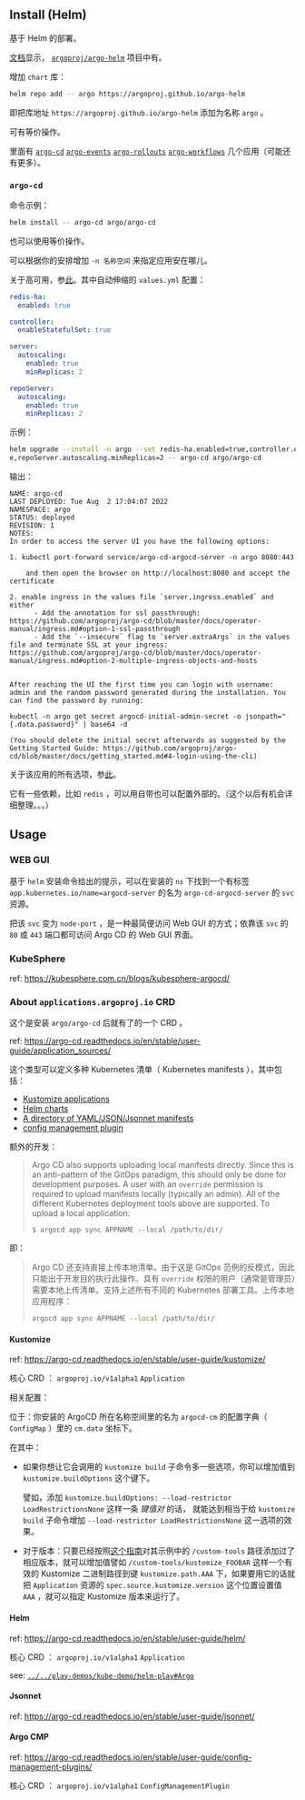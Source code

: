 
## Install (Helm)

基于 Helm 的部署。

[文档](https://argo-cd.readthedocs.io/en/stable/operator-manual/installation/#helm)显示， [`argoproj/argo-helm`](https://github.com/argoproj/argo-helm.git) 项目中有。

增加 `chart` 库：

~~~ sh
helm repo add -- argo https://argoproj.github.io/argo-helm
~~~

即把库地址 `https://argoproj.github.io/argo-helm` 添加为名称 `argo` 。

可有等价操作。

里面有 [`argo-cd`](https://github.com/argoproj/argo-helm/tree/main/charts/argo-cd) [`argo-events`](https://github.com/argoproj/argo-helm/tree/main/charts/argo-events) [`argo-rollouts`](https://github.com/argoproj/argo-helm/tree/main/charts/argo-rollouts) [`argo-workflows`](https://github.com/argoproj/argo-helm/tree/main/charts/argo-workflows) 几个应用（可能还有更多）。


### `argo-cd`

命令示例：

~~~ sh
helm install -- argo-cd argo/argo-cd
~~~

也可以使用等价操作。

可以根据你的安排增加 `-n 名称空间` 来指定应用安在哪儿。

关于高可用，参[此](https://github.com/argoproj/argo-helm/tree/main/charts/argo-cd#high-availability)。其中自动伸缩的 `values.yml` 配置：

~~~ yml
redis-ha:
  enabled: true

controller:
  enableStatefulSet: true

server:
  autoscaling:
    enabled: true
    minReplicas: 2

repoServer:
  autoscaling:
    enabled: true
    minReplicas: 2
~~~

示例：

~~~~ sh
helm upgrade --install -n argo --set redis-ha.enabled=true,controller.enableStatefulSet=true,server.autoscaling.enabled=true,server.autoscaling.minReplicas=2,repoServer.autoscaling.enabled=tru
e,repoServer.autoscaling.minReplicas=2 -- argo-cd argo/argo-cd
~~~~

输出：

~~~~ text
NAME: argo-cd
LAST DEPLOYED: Tue Aug  2 17:04:07 2022
NAMESPACE: argo
STATUS: deployed
REVISION: 1
NOTES:
In order to access the server UI you have the following options:

1. kubectl port-forward service/argo-cd-argocd-server -n argo 8080:443

    and then open the browser on http://localhost:8080 and accept the certificate

2. enable ingress in the values file `server.ingress.enabled` and either
      - Add the annotation for ssl passthrough: https://github.com/argoproj/argo-cd/blob/master/docs/operator-manual/ingress.md#option-1-ssl-passthrough
      - Add the `--insecure` flag to `server.extraArgs` in the values file and terminate SSL at your ingress: https://github.com/argoproj/argo-cd/blob/master/docs/operator-manual/ingress.md#option-2-multiple-ingress-objects-and-hosts


After reaching the UI the first time you can login with username: admin and the random password generated during the installation. You can find the password by running:

kubectl -n argo get secret argocd-initial-admin-secret -o jsonpath="{.data.password}" | base64 -d

(You should delete the initial secret afterwards as suggested by the Getting Started Guide: https://github.com/argoproj/argo-cd/blob/master/docs/getting_started.md#4-login-using-the-cli)
~~~~

关于该应用的所有选项，参[此](https://github.com/argoproj/argo-helm/tree/main/charts/argo-cd#installing-the-chart)。

它有一些依赖，比如 `redis` ，可以用自带也可以配置外部的。（这个以后有机会详细整理。。。）

## Usage

### WEB GUI

基于 `helm` 安装命令给出的提示，可以在安装的 `ns` 下找到一个有标签 `app.kubernetes.io/name=argocd-server` 的名为 `argo-cd-argocd-server` 的 `svc` 资源。

把该 `svc` 变为 `node-port` ，是一种最简便访问 Web GUI 的方式；依靠该 `svc` 的 `80` 或 `443` 端口都可访问 Argo CD 的 Web GUI 界面。

### KubeSphere

ref: https://kubesphere.com.cn/blogs/kubesphere-argocd/

### About `applications.argoproj.io` CRD

这个是安装 `argo/argo-cd` 后就有了的一个 CRD 。

ref: https://argo-cd.readthedocs.io/en/stable/user-guide/application_sources/

这个类型可以定义多种 Kubernetes 清单（ Kubernetes manifests ），其中包括：

- [Kustomize applications](#Kustomize)
- [Helm charts](#Helm)
- [A directory of YAML/JSON/Jsonnet manifests](#Jsonnet)
- [config management plugin](#Argo-CMP)

额外的开发：

> Argo CD also supports uploading local manifests directly. Since this is an anti-pattern of the GitOps paradigm, this should only be done for development purposes. A user with an `override` permission is required to upload manifests locally (typically an admin). All of the different Kubernetes deployment tools above are supported. To upload a local application:
> 
> ~~~ text
> $ argocd app sync APPNAME --local /path/to/dir/
> ~~~
> 

即：

> Argo CD 还支持直接上传本地清单。由于这是 GitOps 范例的反模式，因此只能出于开发目的执行此操作。具有 `override` 权限的用户（通常是管理员）需要本地上传清单。支持上述所有不同的 Kubernetes 部署工具。上传本地应用程序：
> 
> ~~~ sh
> argocd app sync APPNAME --local /path/to/dir/
> ~~~
> 


#### Kustomize

ref: https://argo-cd.readthedocs.io/en/stable/user-guide/kustomize/

核心 CRD ： `argoproj.io/v1alpha1` `Application`

相关配置：

位于：你安装的 ArgoCD 所在名称空间里的名为 `argocd-cm` 的配置字典（ `ConfigMap` ）里的 `cm.data` 坐标下。

在其中：

- 如果你想让它会调用的 `kustomize build` 子命令多一些选项，你可以增加值到 `kustomize.buildOptions` 这个键下。
  
  譬如，添加 `kustomize.buildOptions: --load-restrictor LoadRestrictionsNone` 这样一条 *键值对* 的话，  就能达到相当于给 `kustomize build` 子命令增加 `--load-restrictor LoadRestrictionsNone` 这一选项的效果。

- 对于版本：只要已经按照[这个指南](https://argo-cd.readthedocs.io/en/stable/operator-manual/custom_tools/)对其示例中的 `/custom-tools` 路径添加过了相应版本，就可以增加值譬如 `/custom-tools/kustomize_FOOBAR` 这样一个有效的 Kustomize 二进制路径到键 `kustomize.path.AAA` 下，如果要用它的话就把 `Application` 资源的 `spec.source.kustomize.version` 这个位置设置值 `AAA` ，就可以指定 Kustomize 版本来运行了。

#### Helm

ref: https://argo-cd.readthedocs.io/en/stable/user-guide/helm/

核心 CRD ： `argoproj.io/v1alpha1` `Application`

see: [`../../play-demos/kube-demo/helm-play#Argo`](../../play-demos/kube-demo/helm-play#Argo)

#### Jsonnet

ref: https://argo-cd.readthedocs.io/en/stable/user-guide/jsonnet/

#### Argo CMP

ref: https://argo-cd.readthedocs.io/en/stable/user-guide/config-management-plugins/

核心 CRD ： `argoproj.io/v1alpha1` `ConfigManagementPlugin`

